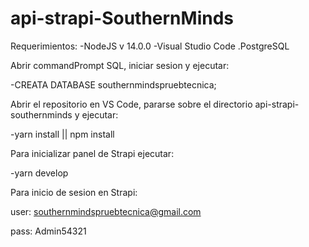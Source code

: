# api-strapi-SouthernMinds
Requerimientos: 
-NodeJS v 14.0.0
-Visual Studio Code
.PostgreSQL

Abrir commandPrompt SQL, iniciar sesion y ejecutar: 

-CREATA DATABASE southernmindspruebtecnica;

Abrir el repositorio en VS Code, pararse sobre el directorio api-strapi-southernminds y ejecutar:

-yarn install || npm install 


Para inicializar panel de Strapi ejecutar:

-yarn develop


Para inicio de sesion en Strapi:

user: southernmindspruebtecnica@gmail.com

pass: Admin54321

